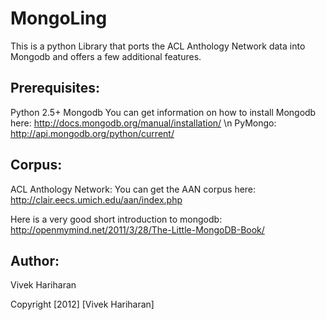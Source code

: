 MongoLing
=========
This is a python Library that ports the ACL Anthology Network data into Mongodb and offers a few additional features.


Prerequisites:
-------------
Python 2.5+
Mongodb You can get information on how to install Mongodb here: <http://docs.mongodb.org/manual/installation/> \n
PyMongo: <http://api.mongodb.org/python/current/>

Corpus:
-------
ACL Anthology Network: You can get the AAN corpus here: <http://clair.eecs.umich.edu/aan/index.php>

Here is a very good short introduction to mongodb: <http://openmymind.net/2011/3/28/The-Little-MongoDB-Book/>


Author:
-------
Vivek Hariharan

Copyright [2012] [Vivek Hariharan]
